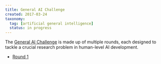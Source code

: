 ```yaml
---
title: General AI Challenge
created: 2017-03-24
taxonomy:
  tag: [artificial general intelligence]
  status: in progress
---
```


The [General AI Challenge](https://www.general-ai-challenge.org/) is made up of multiple rounds, each designed to tackle a crucial research problem in human-level AI development.

* [Round 1](round-1/article.md)
